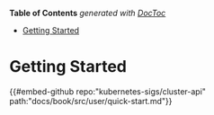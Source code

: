 <!-- START doctoc generated TOC please keep comment here to allow auto update -->
<!-- DON'T EDIT THIS SECTION, INSTEAD RE-RUN doctoc TO UPDATE -->
**Table of Contents**  *generated with [DocToc](https://github.com/thlorenz/doctoc)*

- [Getting Started](#getting-started)

<!-- END doctoc generated TOC please keep comment here to allow auto update -->

# Getting Started

{{#embed-github repo:"kubernetes-sigs/cluster-api" path:"docs/book/src/user/quick-start.md"}}
